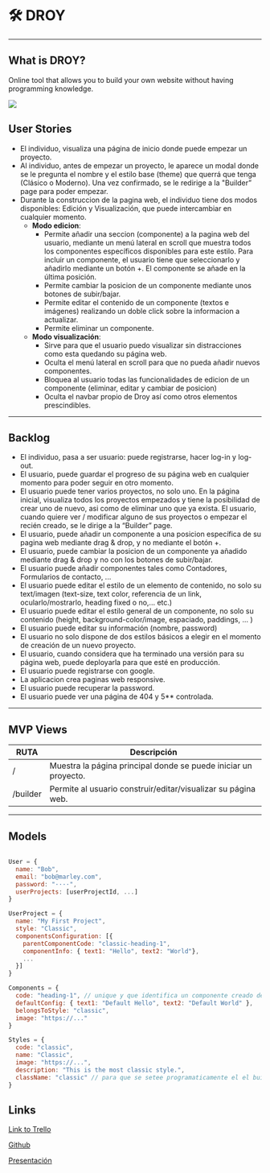 # 🛠 DROY

* * *

## What is DROY?
Online tool that allows you to build your own website without having programming knowledge.

![](public/img/droy1.gif)

## User Stories 

* El individuo, visualiza una página de inicio donde puede empezar un proyecto.
* Al individuo, antes de empezar un proyecto, le aparece un modal donde se le pregunta el nombre y el estilo base (theme) que querrá que tenga (Clásico o Moderno). Una vez confirmado, se le redirige a la "Builder” page para poder empezar.
* Durante la construccion de la pagina web, el individuo tiene dos modos disponibles: Edición y Visualización, que puede intercambiar en cualquier momento.
  - **Modo edicion**:
    - Permite añadir una seccion (componente) a la pagina web del usuario, mediante un menú lateral en scroll que muestra todos los componentes específicos disponibles para este estilo. Para incluir un componente, el usuario tiene que seleccionarlo y añadirlo mediante un botón +. El componente se añade en la última posición.
    - Permite cambiar la posicion de un componente mediante unos botones de subir/bajar.
    - Permite editar el contenido de un componente (textos e imágenes) realizando un doble click sobre la informacion a actualizar.
    - Permite eliminar un componente.
  - **Modo visualización**:
    - Sirve para que el usuario puedo visualizar sin distracciones como esta quedando su página web.
    - Oculta el menú lateral en scroll para que no pueda añadir nuevos componentes.
    - Bloquea al usuario todas las funcionalidades de edicion de un componente (eliminar, editar y cambiar de posicion)
    - Oculta el navbar propio de Droy así como otros elementos prescindibles.
    

* * *

## Backlog 

* El individuo, pasa a ser usuario: puede registrarse, hacer log-in y log-out.
* El usuario, puede guardar el progreso de su página web en cualquier momento para poder seguir en otro momento.
* El usuario puede tener varios proyectos, no solo uno. En la página inicial, visualiza todos los proyectos empezados y tiene la posibilidad de crear uno de nuevo, asi como de eliminar uno que ya exista. El usuario, cuando quiere ver / modificar alguno de sus proyectos o empezar el recién creado, se le dirige a la “Builder” page.
* El usuario, puede añadir un componente a una posicion específica de su pagina web mediante drag & drop, y no mediante el botón +.
* El usuario, puede cambiar la posicion de un componente ya añadido mediante drag & drop y no con los botones de subir/bajar.
* El usuario puede añadir componentes tales como Contadores, Formularios de contacto, ...
* El usuario puede editar el estilo de un elemento de contenido, no solo su text/imagen (text-size, text color, referencia de un link, ocularlo/mostrarlo, heading fixed o no,... etc.)
* El usuario puede editar el estilo general de un componente, no solo su contenido (height, background-color/image, espaciado, paddings, ... )
* El usuario puede editar su información (nombre, password)
* El usuario no solo dispone de dos estilos básicos a elegir en el momento de creación de un nuevo proyecto.
* El usuario, cuando considera que ha terminado una versión para su página web, puede deployarla para que esté en producción.
* El usuario puede registrarse con google.
* La aplicacion crea paginas web responsive.
* El usuario puede recuperar la password.
* El usuario puede ver una página de 404 y 5** controlada.

* * *

## MVP Views 

| RUTA | Descripción |
| -- | -- |
| / | Muestra la página principal donde se puede iniciar un proyecto. | 
| /builder | Permite al usuario construir/editar/visualizar su página web. |

* * *

## Models

```javascript

User = {
  name: "Bob",
  email: "bob@marley.com",
  password: "····",
  userProjects: [userProjectId, ...]
}

UserProject = {
  name: "My First Project",
  style: "Classic",
  componentsConfiguration: [{
    parentComponentCode: "classic-heading-1",
    componentInfo: { text1: "Hello", text2: "World"},
    ...
  }]
}

Components = {
  code: "heading-1", // unique y que identifica un componente creado dentro de React. 
  defaultConfig: { text1: "Default Hello", text2: "Default World" },
  belongsToStyle: "classic",
  image: "https://..."
}

Styles = {
  code: "classic",
  name: "Classic",
  image: "https://...",
  description: "This is the most classic style.",
  className: "classic" // para que se setee programaticamente el el buildingApp parent div.
}

```

## Links

[Link to Trello](https://trello.com/b/Krfo4Qp5/droy)

[Github](https://github.com/marcmnc7/droy)

[Presentación](https://docs.google.com/presentation/d/1uFGmgLAgxeSe85KBZDAyAb9DgJ9LqC1k4Wlm6_MQMug/edit#slide=id.p)

